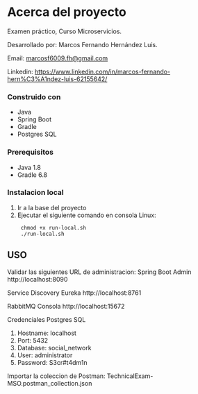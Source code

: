 <!-- ABOUT THE PROJECT -->
# Acerca del proyecto

Examen práctico, Curso Microservicios.

Desarrollado por: Marcos Fernando Hernández Luis.

Email: marcosf6009.fh@gmail.com

Linkedin: https://www.linkedin.com/in/marcos-fernando-hern%C3%A1ndez-luis-62155642/

### Construido con

* Java
* Spring Boot
* Gradle
* Postgres SQL

<!-- GETTING STARTED -->

### Prerequisitos

* Java 1.8
* Gradle 6.8

### Instalacion local


1. Ir a la base del proyecto
2. Ejecutar el siguiente comando en consola Linux:
   ```
    chmod +x run-local.sh
    ./run-local.sh
   ```

## USO

Validar las siguientes URL de administracion:
Spring Boot Admin
http://localhost:8090

Service Discovery Eureka
http://localhost:8761

RabbitMQ Consola 
http://localhost:15672

Credenciales Postgres SQL

1. Hostname: localhost
2. Port: 5432
3. Database: social_network
3. User: administrator
4. Password: S3cr#t4dm1n

Importar la coleccion de Postman: TechnicalExam-MSO.postman_collection.json